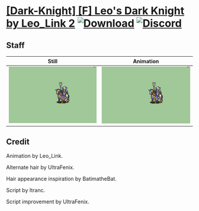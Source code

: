 # [\[Dark-Knight\] \[F\] Leo's Dark Knight by Leo_Link 2](./) [![Download](https://img.shields.io/badge/Download--red?style=social&logo=github)](https://minhaskamal.github.io/DownGit/#/home?url=https://github.com/Klokinator/FE-Repo/tree/main/Battle%20Animations%2FMounted%20-%20Valks%2C%20MKs%2C%20Magi%2F%5BDark-Knight%5D%20%5BF%5D%20Leo's%20Dark%20Knight%20by%20Leo_Link%202%2F7.%20Staff) [![Discord](https://img.shields.io/badge/Discord--blue?style=social&logo=discord)](https://discord.gg/C7VNGnyTPA)

## Staff

| Still | Animation |
| :---: | :-------: |
| ![Staff still](./Staff_000.png) | ![Staff](./Staff.gif) |

## Credit

Animation by Leo_Link.

Alternate hair by UltraFenix.

Hair appearance inspiration by BatimatheBat.

Script by Itranc.

Script improvement by UltraFenix.

